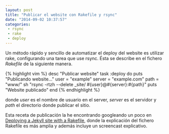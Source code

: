 ```yaml
---
layout: post
title: "Publicar el website con Rakefile y rsync"
date: "2014-09-02 10:37:57"
categories:
 - rsync
 - rake
 - deploy
---
```


Un método rápido y sencillo de automatizar el deploy del website es utilizar rake, configurando una tarea que use rsync. Ésta se describe en el fichero *Rakefile* de la siguiente manera.

{% highlight vim %}
    desc "Publicar website"
    task :deploy do
      puts "Publicando website..."
      user   = "example"
      server = "example.com"
      path   = "www/"
      sh "rsync -rtzh --delete _site/ #{user}@#{server}:#{path}"
      puts "Website publicado"
    end
{% endhighlight %}

donde *user* es el nombre de usuario en el server, *server* es el servidor y *path* el directorio donde publicar el sitio.

Esta receta de publicación la he encontrando googleando un poco en [Deploying a Jekyll site with a Rakefile](http://blog.grayghostvisuals.com/workflow/deploying-jekyll-with-rake/), donde la explicación del fichero Rakefile es más amplia y además incluye un screencast explicativo.
